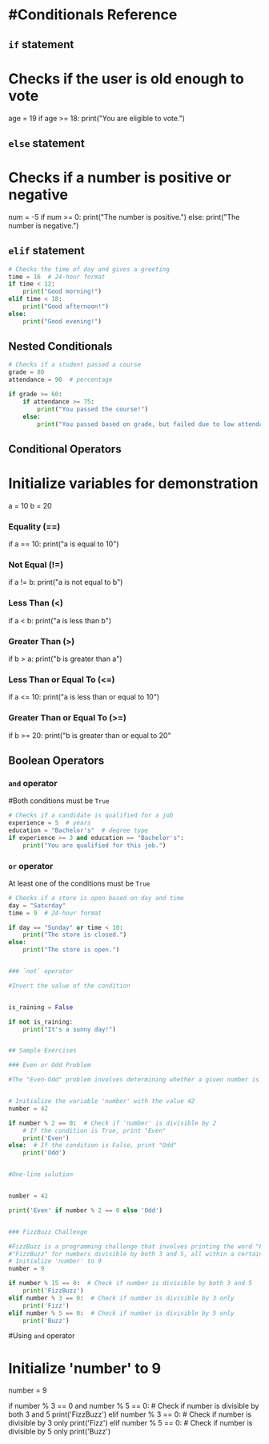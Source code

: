 # #Conditionals Reference

## `if` statement

# Checks if the user is old enough to vote
age = 19
if age >= 18:
    print("You are eligible to vote.")

## `else` statement

# Checks if a number is positive or negative
num = -5
if num >= 0:
    print("The number is positive.")
else:
    print("The number is negative.")

## `elif` statement

```python
# Checks the time of day and gives a greeting
time = 16  # 24-hour format
if time < 12:
    print("Good morning!")
elif time < 18:
    print("Good afternoon!")
else:
    print("Good evening!")
```

## Nested Conditionals

```python
# Checks if a student passed a course
grade = 80
attendance = 90  # percentage

if grade >= 60:
    if attendance >= 75:
        print("You passed the course!")
    else:
        print("You passed based on grade, but failed due to low attendance.")
```

## Conditional Operators


# Initialize variables for demonstration
a = 10
b = 20


### Equality (==)


if a == 10:
    print("a is equal to 10")


### Not Equal (!=)


if a != b:
    print("a is not equal to b")


### Less Than (<)


if a < b:
    print("a is less than b")


### Greater Than (>)


if b > a:
    print("b is greater than a")

### Less Than or Equal To (<=)


if a <= 10:
    print("a is less than or equal to 10")

### Greater Than or Equal To (>=)

if b >= 20:
    print("b is greater than or equal to 20"

## Boolean Operators

### `and` operator

#Both conditions must be `True`

```python
# Checks if a candidate is qualified for a job
experience = 5  # years
education = "Bachelor's"  # degree type
if experience >= 3 and education == "Bachelor's":
    print("You are qualified for this job.")
```

### `or` operator

At least one of the conditions must be `True`

```python
# Checks if a store is open based on day and time
day = "Saturday"
time = 9  # 24-hour format

if day == "Sunday" or time < 10:
    print("The store is closed.")
else:
    print("The store is open.")


### `not` operator

#Invert the value of the condition


is_raining = False

if not is_raining:
    print("It's a sunny day!")


## Sample Exercises

### Even or Odd Problem

#The "Even-Odd" problem involves determining whether a given number is even or odd by checking its divisibility by 2.


# Initialize the variable 'number' with the value 42
number = 42

if number % 2 == 0:  # Check if 'number' is divisible by 2
    # If the condition is True, print "Even"
    print('Even')
else:  # If the condition is False, print "Odd"
    print('Odd')


#One-line solution


number = 42

print('Even' if number % 2 == 0 else 'Odd')


### FizzBuzz Challenge

#FizzBuzz is a programming challenge that involves printing the word "Fizz" for numbers divisible by 3, "Buzz" for numbers divisible by 5, and 
#"FizzBuzz" for numbers divisible by both 3 and 5, all within a certain range.
# Initialize 'number' to 9
number = 9

if number % 15 == 0:  # Check if number is divisible by both 3 and 5
    print('FizzBuzz')
elif number % 3 == 0:  # Check if number is divisible by 3 only
    print('Fizz')
elif number % 5 == 0:  # Check if number is divisible by 5 only
    print('Buzz')
```

#Using `and` operator


# Initialize 'number' to 9
number = 9

if number % 3 == 0 and number % 5 == 0:  # Check if number is divisible by both 3 and 5
    print('FizzBuzz')
elif number % 3 == 0:  # Check if number is divisible by 3 only
    print('Fizz')
elif number % 5 == 0:  # Check if number is divisible by 5 only
    print('Buzz')
